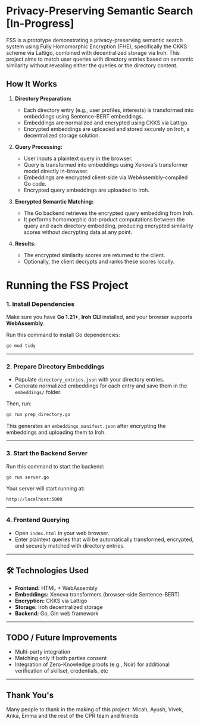 # Privacy-Preserving Semantic Search [In-Progress]

FSS is a prototype demonstrating a privacy-preserving semantic search system using Fully Homomorphic Encryption (FHE), specifically the CKKS scheme via Lattigo, combined with decentralized storage via Iroh. This project aims to match user queries with directory entries based on semantic similarity without revealing either the queries or the directory content.


## How It Works

1. **Directory Preparation:**
   - Each directory entry (e.g., user profiles, interests) is transformed into embeddings using Sentence-BERT embeddings.
   - Embeddings are normalized and encrypted using CKKS via Lattigo.
   - Encrypted embeddings are uploaded and stored securely on Iroh, a decentralized storage solution.

2. **Query Processing:**
   - User inputs a plaintext query in the browser.
   - Query is transformed into embeddings using Xenova's transformer model directly in-browser.
   - Embeddings are encrypted client-side via WebAssembly-compiled Go code.
   - Encrypted query embeddings are uploaded to Iroh.

3. **Encrypted Semantic Matching:**
   - The Go backend retrieves the encrypted query embedding from Iroh.
   - It performs homomorphic dot-product computations between the query and each directory embedding, producing encrypted similarity scores without decrypting data at any point.

4. **Results:**
   - The encrypted similarity scores are returned to the client.
   - Optionally, the client decrypts and ranks these scores locally.


# Running the FSS Project

### 1. Install Dependencies

Make sure you have **Go 1.21+**, **Iroh CLI** installed, and your browser supports **WebAssembly**.

Run this command to install Go dependencies:

```bash
go mod tidy
```

---

### 2. Prepare Directory Embeddings

- Populate `directory_entries.json` with your directory entries.
- Generate normalized embeddings for each entry and save them in the `embeddings/` folder.

Then, run:

```bash
go run prep_directory.go
```

This generates an `embeddings_manifest.json` after encrypting the embeddings and uploading them to Iroh.

---

### 3. Start the Backend Server

Run this command to start the backend:

```bash
go run server.go
```

Your server will start running at:

```
http://localhost:5000
```

---

### 4. Frontend Querying

- Open `index.html` in your web browser.
- Enter plaintext queries that will be automatically transformed, encrypted, and securely matched with directory entries.

---

## 🛠 Technologies Used

- **Frontend:** HTML + WebAssembly
- **Embeddings:** Xenova transformers (browser-side Sentence-BERT)
- **Encryption:** CKKS via Lattigo
- **Storage:** Iroh decentralized storage
- **Backend:** Go, Gin web framework

---

## TODO / Future Improvements 

- Multi-party integration 
- Matching only if both parties consent
- Integration of Zero-Knowledge proofs (e.g., Noir) for additional verification of skillset, credentials, etc

---

## Thank You's

Many people to thank in the making of this project: Micah, Ayush, Vivek, Anka, Emma and the rest of the CPR team and friends


